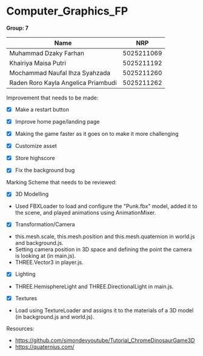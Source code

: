 # Computer_Graphics_FP

**Group: 7**

| Name                                | NRP        |
| ------------------------------------|------------|
| Muhammad Dzaky Farhan               | 5025211069 |
| Khairiya Maisa Putri                | 5025211192 |
| Mochammad Naufal Ihza Syahzada      | 5025211260 |
| Raden Roro Kayla Angelica Priambudi | 5025211262 |

Improvement that needs to be made:
- [X] Make a restart button
- [X] Improve home page/landing page
- [X] Making the game faster as it goes on to make it more challenging
- [X] Customize asset
- [X] Store highscore
- [X] Fix the background bug


Marking Scheme that needs to be reviewed:
- [X] 3D Modelling
- Used FBXLoader to load and configure the "Punk.fbx" model, added it to the scene, and played animations using AnimationMixer.
- [X] Transformation/Camera
- this.mesh.scale, this.mesh.position and this.mesh.quaternion in world.js and background.js.
- Setting camera position in 3D space and defining the point the camera is looking at (in main.js).
- THREE.Vector3 in player.js.
- [X] Lighting
- THREE.HemisphereLight and THREE.DirectionalLight in main.js.
- [X] Textures
- Load using TextureLoader and assigns it to the materials of a 3D model (in background.js and world.js).

Resources:
- https://github.com/simondevyoutube/Tutorial_ChromeDinosaurGame3D
- https://quaternius.com/
